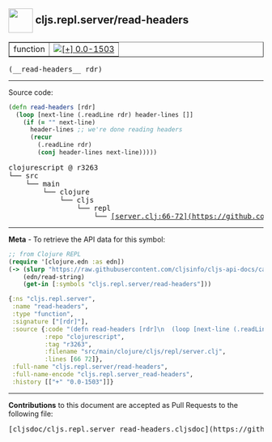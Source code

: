 ## <img width="48px" valign="middle" src="http://i.imgur.com/Hi20huC.png"> cljs.repl.server/read-headers

 <table border="1">
<tr>

<td>function</td>
<td><a href="https://github.com/cljsinfo/cljs-api-docs/tree/0.0-1503"><img valign="middle" alt="[+] 0.0-1503" src="https://img.shields.io/badge/+-0.0--1503-lightgrey.svg"></a> </td>
</tr>
</table>

 <samp>
(__read-headers__ rdr)<br>
</samp>

---





Source code:

```clj
(defn read-headers [rdr]
  (loop [next-line (.readLine rdr) header-lines []]
    (if (= "" next-line)
      header-lines ;; we're done reading headers
      (recur
        (.readLine rdr)
        (conj header-lines next-line)))))
```

 <pre>
clojurescript @ r3263
└── src
    └── main
        └── clojure
            └── cljs
                └── repl
                    └── <ins>[server.clj:66-72](https://github.com/clojure/clojurescript/blob/r3263/src/main/clojure/cljs/repl/server.clj#L66-L72)</ins>
</pre>


---

__Meta__ - To retrieve the API data for this symbol:

```clj
;; from Clojure REPL
(require '[clojure.edn :as edn])
(-> (slurp "https://raw.githubusercontent.com/cljsinfo/cljs-api-docs/catalog/cljs-api.edn")
    (edn/read-string)
    (get-in [:symbols "cljs.repl.server/read-headers"]))
```

```clj
{:ns "cljs.repl.server",
 :name "read-headers",
 :type "function",
 :signature ["[rdr]"],
 :source {:code "(defn read-headers [rdr]\n  (loop [next-line (.readLine rdr) header-lines []]\n    (if (= \"\" next-line)\n      header-lines ;; we're done reading headers\n      (recur\n        (.readLine rdr)\n        (conj header-lines next-line)))))",
          :repo "clojurescript",
          :tag "r3263",
          :filename "src/main/clojure/cljs/repl/server.clj",
          :lines [66 72]},
 :full-name "cljs.repl.server/read-headers",
 :full-name-encode "cljs.repl.server_read-headers",
 :history [["+" "0.0-1503"]]}

```

---

__Contributions__ to this document are accepted as Pull Requests to the following file:

 <pre>
[cljsdoc/cljs.repl.server_read-headers.cljsdoc](https://github.com/cljsinfo/cljs-api-docs/blob/master/cljsdoc/cljs.repl.server_read-headers.cljsdoc)
</pre>


